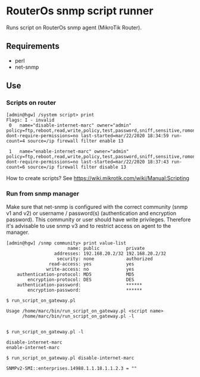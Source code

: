# RouterOs snmp script runner

Runs script on RouterOs snmp agent (MikroTik Router).

## Requirements

* perl
* net-snmp


## Use

### Scripts on router

```
[admin@hgw] /system script> print
Flags: I - invalid
 0   name="disable-internet-marc" owner="admin" policy=ftp,reboot,read,write,policy,test,password,sniff,sensitive,romon dont-require-permissions=no last-started=mar/22/2020 18:34:59 run-count=4 source=/ip firewall filter enable 13

 1   name="enable-internet-marc" owner="admin" policy=ftp,reboot,read,write,policy,test,password,sniff,sensitive,romon dont-require-permissions=no last-started=mar/22/2020 18:37:43 run-count=6 source=/ip firewall filter disable 13
```

How to create scripts? See https://wiki.mikrotik.com/wiki/Manual:Scripting


### Run from snmp manager

Make sure that net-snmp is configured with the correct community (snmp v1 and v2) or username / password(s) (authentication and encryption password).
This community or user should have write privileges. Therefore it's advisable to use snmp v3 and to restrict access on agent to the manager.

```
[admin@hgw] /snmp community> print value-list
                       name: public          private
                  addresses: 192.168.20.2/32 192.168.20.2/32
                   security: none            authorized
                read-access: yes             yes
               write-access: no              yes
    authentication-protocol: MD5             MD5
        encryption-protocol: DES             DES
    authentication-password:                 ******
        encryption-password:                 ******
```

```
$ run_script_on_gateway.pl

Usage /home/marc/bin/run_script_on_gateway.pl <script name>
      /home/marc/bin/run_script_on_gateway.pl -l


$ run_script_on_gateway.pl -l

disable-internet-marc
enable-internet-marc

$ run_script_on_gateway.pl disable-internet-marc

SNMPv2-SMI::enterprises.14988.1.1.18.1.1.2.3 = ""

```

